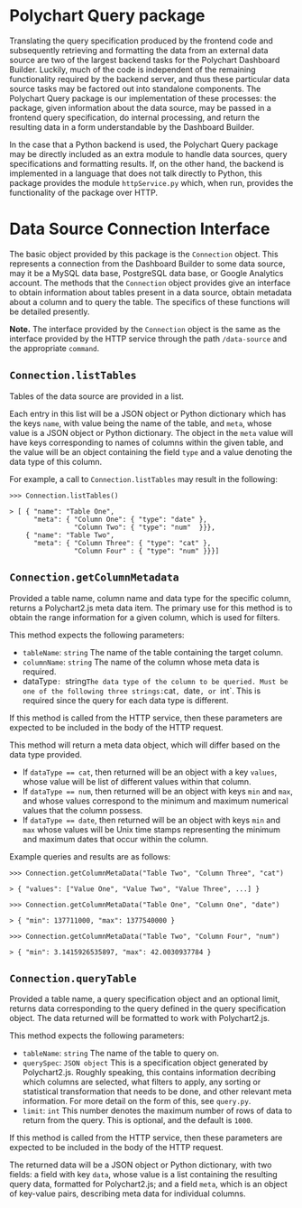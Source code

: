 Polychart Query package
=======================
Translating the query specification produced by the frontend code and
subsequently retrieving and formatting the data from an external data source
are two of the largest backend tasks for the Polychart Dashboard Builder.
Luckily, much of the code is independent of the remaining functionality
required by the backend server, and thus these particular data source tasks may
be factored out into standalone components. The Polychart Query package is our
implementation of these processes: the package, given information about the
data source, may be passed in a frontend query specification, do internal
processing, and return the resulting data in a form understandable by the
Dashboard Builder.

In the case that a Python backend is used, the Polychart Query package may be
directly included as an extra module to handle data sources, query
specifications and formatting results. If, on the other hand, the backend is
implemented in a language that does not talk directly to Python, this package
provides the module `httpService.py` which, when run, provides the
functionality of the package over HTTP.

Data Source Connection Interface
================================
The basic object provided by this package is the `Connection` object. This
represents a connection from the Dashboard Builder to some data source, may it
be a MySQL data base, PostgreSQL data base, or Google Analytics
account. The methods that the `Connection` object provides give an interface to
obtain information about tables present in a data source, obtain metadata about
a column and to query the table. The specifics of these functions will be
detailed presently.

**Note.** The interface provided by the `Connection` object is the same as the
interface provided by the HTTP service through the path `/data-source` and the
appropriate `command`.

`Connection.listTables`
-----------------------
Tables of the data source are provided in a list.

Each entry in this list will be a JSON object or Python dictionary which has the
keys `name`, with value being the name of the table, and `meta`, whose value is
a JSON object or Python dictionary. The object in the `meta` value will have
keys corresponding to names of columns within the given table, and the value
will be an object containing the field `type` and a value denoting the data type
of this column.

For example, a call to `Connection.listTables` may result in the following:

```
>>> Connection.listTables()

> [ { "name": "Table One",
      "meta": { "Column One": { "type": "date" },
                "Column Two": { "type": "num"  }}},
    { "name": "Table Two",
      "meta": { "Column Three": { "type": "cat" },
                "Column Four" : { "type": "num" }}}]
```

`Connection.getColumnMetadata`
------------------------------
Provided a table name, column name and data type for the specific column,
returns a Polychart2.js meta data item. The primary use for this method is to
obtain the range information for a given column, which is used for filters.

This method expects the following parameters:

  * `tableName`: `string`
    The name of the table containing the target column.
  * `columnName`: `string`
    The name of the column whose meta data is required.
  * dataType`: `string`
    The data type of the column to be queried. Must be one of the following
    three strings: `cat`, `date`, or `int`. This is required since the query for
    each data type is different.

If this method is called from the HTTP service, then these parameters are
expected to be included in the body of the HTTP request.

This method will return a meta data object, which will differ based on the data
type provided.

  * If `dataType == cat`, then returned will be an object with a key `values`,
    whose value will be list of different values within that column.
  * If `dataType == num`, then returned will be an object with keys `min` and
    `max`, and whose values correspond to the minimum and maximum numerical
    values that the column possess.
  * If `dataType == date`, then returned will be an object with keys `min` and
    `max` whose values will be Unix time stamps representing the minimum and
    maximum dates that occur within the column.

Example queries and results are as follows:

```
>>> Connection.getColumnMetaData("Table Two", "Column Three", "cat")

> { "values": ["Value One", "Value Two", "Value Three", ...] }

>>> Connection.getColumnMetaData("Table One", "Column One", "date")

> { "min": 137711000, "max": 1377540000 }

>>> Connection.getColumnMetaData("Table Two", "Column Four", "num")

> { "min": 3.1415926535897, "max": 42.0030937784 }
```

`Connection.queryTable`
-----------------------
Provided a table name, a query specification object and an optional limit,
returns data corresponding to the query defined in the query specification
object. The data returned will be formatted to work with Polychart2.js.

This method expects the following parameters:

  * `tableName`: `string`
    The name of the table to query on.
  * `querySpec`: `JSON object`
    This is a specification object generated by Polychart2.js. Roughly speaking,
    this contains information decribing which columns are selected, what
    filters to apply, any sorting or statistical transformation that needs to be
    done, and other relevant meta information. For more detail on the form of
    this, see `query.py`.
  * `limit`: `int`
    This number denotes the maximum number of rows of data to return from the
    query. This is optional, and the default is `1000`.

If this method is called from the HTTP service, then these parameters are
expected to be included in the body of the HTTP request.

The returned data will be a JSON object or Python dictionary, with two fields: a
field with key `data`, whose value is a list containing the resulting query
data, formatted for Polychart2.js; and a field `meta`, which is an object of
key-value pairs, describing meta data for individual columns.
